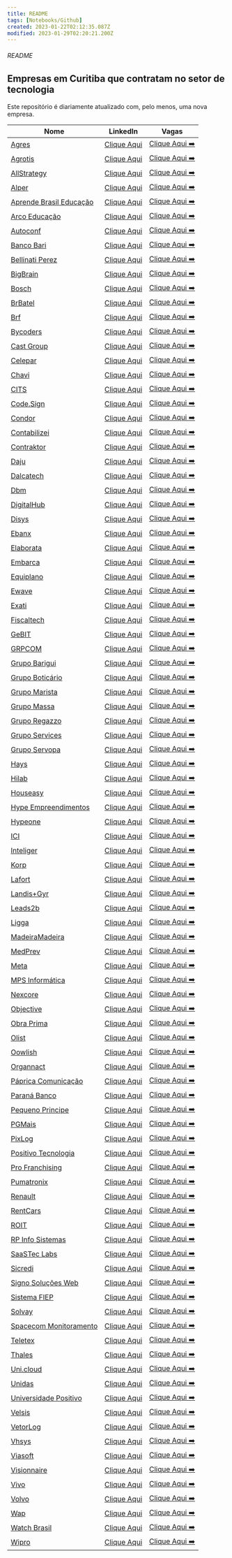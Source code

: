 ```yaml
---
title: README
tags: [Notebooks/Github]
created: 2023-01-22T02:12:35.087Z
modified: 2023-01-29T02:20:21.200Z
---
```


###### README

## Empresas em Curitiba que contratam no setor de tecnologia

Este repositório é diariamente atualizado com, pelo menos, uma nova empresa.

| Nome                                                           | LinkedIn                                                                                      | Vagas                                                                                                                                                                                        |
| -------------------------------------------------------------- | --------------------------------------------------------------------------------------------- | -------------------------------------------------------------------------------------------------------------------------------------------------------------------------------------------- |
| [Agres](https://agres.com.br/)                                 | [Clique Aqui](https://www.linkedin.com/company/agresagricultura)                              | [Clique Aqui ➡️](https://agres.com.br/oportunidades/)                                                                                                                                        |
| [Agrotis](https://www.agrotis.com/)                            | [Clique Aqui](https://www.linkedin.com/company/softwareagrotis/)                              | [Clique Aqui ➡️](https://agrotis.gupy.io/)                                                                                                                                                   |
| [AllStrategy](allstrategy.com.br)                              | [Clique Aqui](www.linkedin.com/company/allstrategy)                                           | [Clique Aqui ➡️](https://allstrategy.solides.jobs/vacancies)                                                                                                                                 |
| [Alper](https://agenciaalper.com.br)                           | [Clique Aqui](https://www.linkedin.com/company/agencia-alper/)                                | [Clique Aqui ➡️](https://agenciaalper.com.br/trabalhe-conosco/)                                                                                                                              |
| [Aprende Brasil Educação](http://sistemaaprendebrasil.com.br/) | [Clique Aqui](linkedin.com/company/aprende-brasil)                                            | [Clique Aqui ➡️](aprendebrasil.gupy.io)                                                                                                                                                      |
| [Arco Educação](arcoeducacao.com.br)                           | [Clique Aqui](www.linkedin.com/company/arcoeducacao)                                          | [Clique Aqui ➡️](www.linkedin.com/company/arcoeducacao/jobs/)                                                                                                                                |
| [Autoconf](https://autoconf.com.br/)                           | [Clique Aqui](https://www.linkedin.com/company/autoconf)                                      | [Clique Aqui ➡️](https://www.linkedin.com/company/autoconf/jobs/)                                                                                                                            |
| [Banco Bari](https://bancobari.com.br/)                        | [Clique Aqui](https://www.linkedin.com/company/bancobari/)                                    | [Clique Aqui ➡️](https://www.linkedin.com/company/bancobari/jobs/)                                                                                                                           |
| [Bellinati Perez](https://www.bellinatiperez.com.br/)          | [Clique Aqui](https://www.linkedin.com/company/bellinati-perez/)                              | [Clique Aqui ➡️](https://jobs.kenoby.com/bellinati)                                                                                                                                          |
| [BigBrain](bigbrain.com.br)                                    | [Clique Aqui](www.linkedin.com/company/bigbrain)                                              | [Clique Aqui ➡️](bigbrain.gupy.io)                                                                                                                                                           |
| [Bosch](https://www.bosch.com.br)                              | [Clique Aqui](https://www.linkedin.com/company/bosch/)                                        | [Clique Aqui ➡️](https://careers.smartrecruiters.com/BoschGroup/brazil)                                                                                                                      |
| [BrBatel](www.brbatel.com.br)                                  | [Clique Aqui](www.linkedin.com/company/br-batel)                                              | [Clique Aqui ➡️](https://brbatel.solides.jobs/)                                                                                                                                              |
| [Brf](brf-global.com/)                                         | [Clique Aqui](www.linkedin.com/company/brf)                                                   | [Clique Aqui ➡️](https://talents.brf.com/search/?createNewAlert=false&q=&locationsearch=Curitiba)                                                                                            |
| [Bycoders](https://www.bycoders.com.br)                        | [Clique Aqui](https://www.linkedin.com/company/bycoders-tecnologia/)                          | [Clique Aqui ➡️](https://www.bycoders.com.br/careers)                                                                                                                                        |
| [Cast Group](castgroup.com.br)                                 | [Clique Aqui](www.linkedin.com/company/cast-group)                                            | [Clique Aqui ➡️](www.linkedin.com/company/cast-group/jobs/)                                                                                                                                  |
| [Celepar](https://www.celepar.pr.gov.br/)                      | [Clique Aqui](https://www.linkedin.com/company/celeparcomunica/)                              | [Clique Aqui ➡️](https://www4.pr.gov.br/gee/jsp/frm_busca_vagas.jsp)                                                                                                                         |
| [Chavi](https://chavi.com.br)                                  | [Clique Aqui](https://www.linkedin.com/company/chavidigital/)                                 | [Clique Aqui ➡️](https://chavi.com.br/trabalhe-conosco/)                                                                                                                                     |
| [CITS](www.cits.br)                                            | [Clique Aqui](www.linkedin.com/company/cits)                                                  | [Clique Aqui ➡️](https://www.cits.br/webp/vagas)                                                                                                                                             |
| [Code.Sign](https://codesign.ag/)                              | [Clique Aqui](www.linkedin.com/company/codesignsoftwarehouse)                                 | [Clique Aqui ➡️](www.linkedin.com/company/codesignsoftwarehouse/jobs/)                                                                                                                       |
| [Condor](https://www.condor.com.br/)                           | [Clique Aqui](https://www.linkedin.com/company/redecondor)                                    | [Clique Aqui ➡️](https://www.linkedin.com/company/redecondor/jobs/)                                                                                                                          |
| [Contabilizei](https://www.contabilizei.com.br/)               | [Clique Aqui](https://www.linkedin.com/company/contabilizei)                                  | [Clique Aqui ➡️](https://contabilizei.gupy.io/)                                                                                                                                              |
| [Contraktor](contraktor.com.br)                                | [Clique Aqui](www.linkedin.com/company/contraktor)                                            | [Clique Aqui ➡️](contraktor.abler.com.br)                                                                                                                                                    |
| [Daju](https://www.daju.com.br/)                               | [Clique Aqui](https://www.linkedin.com/company/lojas-daju/)                                   | [Clique Aqui ➡️](https://lojasdaju.abler.com.br/)                                                                                                                                            |
| [Dalcatech](dalcatech.com.br)                                  | [Clique Aqui](www.linkedin.com/company/dalcatech-automa-o-e-desenvolvimento-de-software-ltda) | [Clique Aqui ➡️](www.linkedin.com/company/dalcatech-automa-o-e-desenvolvimento-de-software-ltda/jobs/)                                                                                       |
| [Dbm](https://www.dbm.com.br/contact-center/)                  | [Clique Aqui](www.linkedin.com/company/dbmcontactcenter)                                      | [Clique Aqui ➡️](www.linkedin.com/company/dbmcontactcenter/jobs/)                                                                                                                            |
| [DigitalHub](www.digitalhub.com.br/carreiras/nossas-vagas/)    | [Clique Aqui](https://www.linkedin.com/company/digital-hub-adobe-magento-solution-partner/)   | [Clique Aqui ➡️](https://www.digitalhub.com.br/trabalhe-conosco/)                                                                                                                            |
| [Disys](brazil.disys.com)                                      | [Clique Aqui](www.linkedin.com/company/disys_brasil)                                          | [Clique Aqui ➡️](https://brazil.disys.com/carreiras/)                                                                                                                                        |
| [Ebanx](https://business.ebanx.com/pt-br/)                     | [Clique Aqui](https://www.linkedin.com/company/ebanx/)                                        | [Clique Aqui ➡️](https://boards.greenhouse.io/ebanx)                                                                                                                                         |
| [Elaborata](www.elaborata.com.br)                              | [Clique Aqui](www.linkedin.com/company/elaboratatreinamentos/)                                | [Clique Aqui ➡️](https://www.elaborata.com.br/vagas)                                                                                                                                         |
| [Embarca](https://www.embarca.ai/)                             | [Clique Aqui](https://www.linkedin.com/company/embarcabrasil/)                                | [Clique Aqui ➡️](https://embarca.abler.com.br/)                                                                                                                                              |
| [Equiplano](https://www.equiplano.com.br/index.php)            | [Clique Aqui](https://www.linkedin.com/company/equiplano/)                                    | [Clique Aqui ➡️](https://equiplanosistemas.solides.jobs/)                                                                                                                                    |
| [Ewave](ewave.com.br)                                          | [Clique Aqui](www.linkedin.com/company/ewave-do-brasil)                                       | [Clique Aqui ➡️](vagasewave.gupy.io)                                                                                                                                                         |
| [Exati](https://exati.com.br/)                                 | [Clique Aqui](https://www.linkedin.com/company/exati-tecnologia/)                             | [Clique Aqui ➡️](https://exati.solides.jobs/)                                                                                                                                                |
| [Fiscaltech](fiscaltech.com.br)                                | [Clique Aqui](www.linkedin.com/company/fiscal-tecnologia-e-automacao)                         | [Clique Aqui ➡️](fiscaltech.gupy.io)                                                                                                                                                         |
| [GeBIT](gebitsoftware.com.br)                                  | [Clique Aqui](www.linkedin.com/company/gebit)                                                 | [Clique Aqui ➡️](https://gebitsoftware.com.br/faca-parte/)                                                                                                                                   |
| [GRPCOM](https://www.grpcom.com.br/)                           | [Clique Aqui](https://www.linkedin.com/company/grpcom)                                        | [Clique Aqui ➡️](https://grpcom.gupy.io/)                                                                                                                                                    |
| [Grupo Barigui](https://www.grupobarigui.com.br/)              | [Clique Aqui](https://www.linkedin.com/company/grupo-barigui/)                                | [Clique Aqui ➡️](https://grupobarigui.abler.com.br/)                                                                                                                                         |
| [Grupo Boticário](https://www.grupoboticario.com.br/)          | [Clique Aqui](https://www.linkedin.com/company/grupo-boticario/)                              | [Clique Aqui ➡️](https://grupoboticario.gupy.io/)                                                                                                                                            |
| [Grupo Marista](http://www.grupomarista.org.br)                | [Clique Aqui](https://www.linkedin.com/company/grupo-marista/)                                | [Clique Aqui ➡️](https://jobs.kenoby.com/grupomarista)                                                                                                                                       |
| [Grupo Massa](https://grupomassa.com.br/)                      | [Clique Aqui](https://www.linkedin.com/company/grupo-massa)                                   | [Clique Aqui ➡️](https://jobs.kenoby.com/grupomassa)                                                                                                                                         |
| [Grupo Regazzo](www.regazzo.com.br)                            | [Clique Aqui](www.linkedin.com/company/gruporegazzo)                                          | [Clique Aqui ➡️](www.linkedin.com/company/gruporegazzo/jobs/)                                                                                                                                |
| [Grupo Services](https://gruposervices.com.br/)                | [Clique Aqui](https://www.linkedin.com/company/gruposervicesbywebhelp/)                       | [Clique Aqui ➡️](https://www.linkedin.com/company/gruposervicesbywebhelp/jobs/)                                                                                                              |
| [Grupo Servopa](http://gruposervopa.com.br/)                   | [Clique Aqui](https://www.linkedin.com/company/grupo-servopa/)                                | [Clique Aqui ➡️](https://servopa.gupy.io/)                                                                                                                                                   |
| [Hays](http://www.haysplc.com)                                 | [Clique Aqui](linkedin.com/company/hays)                                                      | [Clique Aqui ➡️](linkedin.com/company/hays/jobs/)                                                                                                                                            |
| [Hilab](https://hilab.com.br/)                                 | [Clique Aqui](www.linkedin.com/company/fazumhilab)                                            | [Clique Aqui ➡️](hilab.gupy.io)                                                                                                                                                              |
| [Houseasy](http://www.houseasy.net)                            | [Clique Aqui](www.linkedin.com/company/houseasy)                                              | [Clique Aqui ➡️](https://web.houseasy.net/trabalhe-conosco)                                                                                                                                  |
| [Hype Empreendimentos](hypeempreendimentos.com.br)             | [Clique Aqui](www.linkedin.com/company/hypeempreendimentos)                                   | [Clique Aqui ➡️](https://sejahype.gupy.io/)                                                                                                                                                  |
| [Hypeone](hypeone.com.br)                                      | [Clique Aqui](linkedin.com/company/hypeone)                                                   | [Clique Aqui ➡️](hypeone.com.br/anuncios/)                                                                                                                                                   |
| [ICI](https://www.ici.curitiba.org.br/)                        | [Clique Aqui](linkedin.com/company/icicuritiba)                                               | [Clique Aqui ➡️](https://ici.gupy.io/)                                                                                                                                                       |
| [Inteliger](www.inteliger.com.br)                              | [Clique Aqui](https://www.linkedin.com/company/inteliger/)                                    | [Clique Aqui ➡️](https://www.inteliger.com.br/vagas-inteliger.html)                                                                                                                          |
| [Korp](http://www.korp.com.br/)                                | [Clique Aqui](https://www.linkedin.com/company/viasoft-korp/)                                 | [Clique Aqui ➡️](https://korp.gupy.io/)                                                                                                                                                      |
| [Lafort](lafort.com.br)                                        | [Clique Aqui](www.linkedin.com/company/lafort)                                                | [Clique Aqui ➡️](www.linkedin.com/company/lafort/jobs/)                                                                                                                                      |
| [Landis+Gyr](www.landisgyr.com)                                | [Clique Aqui](www.linkedin.com/company/landis)                                                | [Clique Aqui ➡️](https://careers.landisgyr.com/search/?createNewAlert=false&q=&locationsearch=Curitiba&optionsFacetsDD_country=&optionsFacetsDD_customfield1=&optionsFacetsDD_customfield2=) |
| [Leads2b](https://leads2b.com/)                                | [Clique Aqui](www.linkedin.com/company/leads2b)                                               | [Clique Aqui ➡️](leads2b.gupy.io)                                                                                                                                                            |
| [Ligga](https://liggavc.com.br/)                               | [Clique Aqui](https://www.linkedin.com/company/liggavc)                                       | [Clique Aqui ➡️](https://liggatelecom.gupy.io/)                                                                                                                                              |
| [MadeiraMadeira](https://www.madeiramadeira.com.br/)           | [Clique Aqui](https://www.linkedin.com/company/madeiramadeira/)                               | [Clique Aqui ➡️](https://madeiracarreira.gupy.io/)                                                                                                                                           |
| [MedPrev](https://medprev.online/)                             | [Clique Aqui](www.linkedin.com/company/medprev/)                                              | [Clique Aqui ➡️](vagasmedprevonline.solides.jobs)                                                                                                                                            |
| [Meta](https://www.meta.com.br/)                               | [Clique Aqui](https://www.linkedin.com/company/metaoficial)                                   | [Clique Aqui ➡️](https://www.linkedin.com/company/metaoficial/jobs/)                                                                                                                         |
| [MPS Informática](https://www.mps.com.br/)                     | [Clique Aqui](https://www.linkedin.com/company/mps-informatica-ltda)                          | [Clique Aqui ➡️](https://www.linkedin.com/company/mps-informatica-ltda/jobs/)                                                                                                                |
| [Nexcore](https://nexcore.com.br)                              | [Clique Aqui](https://www.linkedin.com/company/nexcore-tecnologia)                            | [Clique Aqui ➡️](https://nexcore.com.br/trabalhe-conosco/)                                                                                                                                   |
| [Objective](www.objective.com.br)                              | [Clique Aqui](www.linkedin.com/company/objectivebr)                                           | [Clique Aqui ➡️](www.objective.com.br/trabalhe-conosco/)                                                                                                                                     |
| [Obra Prima](https://obraprima.eng.br/)                        | [Clique Aqui](www.linkedin.com/company/obraprimaweb)                                          | [Clique Aqui ➡️](https://01tecnologia.abler.com.br/)                                                                                                                                         |
| [Olist](https://olist.com)                                     | [Clique Aqui](https://www.linkedin.com/company/olist/)                                        | [Clique Aqui ➡️](https://olist.gupy.io/)                                                                                                                                                     |
| [Oowlish](www.oowlish.com)                                     | [Clique Aqui](https://www.linkedin.com/company/oowlish)                                       | [Clique Aqui ➡️](https://jobs.lever.co/oowlish)                                                                                                                                              |
| [Organnact](www.organnact.com.br)                              | [Clique Aqui](www.linkedin.com/company/organnact/)                                            | [Clique Aqui ➡️](https://organnact.abler.com.br/)                                                                                                                                            |
| [Páprica Comunicação](https://paprica.ag)                      | [Clique Aqui](linkedin.com/company/paprica-comunicacao/)                                      | [Clique Aqui ➡️](https://materiais.paprica.ag/lp-carreiras)                                                                                                                                  |
| [Paraná Banco](https://site.paranabanco.com.br/)               | [Clique Aqui](https://www.linkedin.com/company/paran-banco-s-a/)                              | [Clique Aqui ➡️](https://jobs.quickin.io/paranabanco/jobs)                                                                                                                                   |
| [Pequeno Principe](pequenoprincipe.org.br/hospital/)           | [Clique Aqui](https://www.linkedin.com/company/hospitalpequenoprincipe/)                      | [Clique Aqui ➡️](https://trabalheconosco.vagas.com.br/hpp)                                                                                                                                   |
| [PGMais](pgmais.com.br)                                        | [Clique Aqui](www.linkedin.com/company/pgmais/)                                               | [Clique Aqui ➡️](https://pgmais.com.br/trabalhe-conosco/)                                                                                                                                    |
| [PixLog](https://pixlog.com.br/)                               | [Clique Aqui](https://www.linkedin.com/company/pixlog/)                                       | [Clique Aqui ➡️](https://www.linkedin.com/company/pixlog/jobs)                                                                                                                               |
| [Positivo Tecnologia](https://www.positivotecnologia.com.br/)  | [Clique Aqui](https://www.linkedin.com/company/positivo-tecnologia)                           | [Clique Aqui ➡️](https://positivotecnologia.gupy.io/)                                                                                                                                        |
| [Pro Franchising](profranchising.com.br)                       | [Clique Aqui](www.linkedin.com/company/pro-franchising)                                       | [Clique Aqui ➡️](profranchising.com.br/trabalhe-conosco)                                                                                                                                     |
| [Pumatronix ](pumatronix.com)                                  | [Clique Aqui](www.linkedin.com/company/pumatronixbrasil)                                      | [Clique Aqui ➡️](www.linkedin.com/company/pumatronixbrasil/jobs)                                                                                                                             |
| [Renault](https://www.renault.com.br/)                         | [Clique Aqui](https://www.linkedin.com/company/renaultgroup/)                                 | [Clique Aqui ➡️](https://jobs.kenoby.com/renaultbrasil/)                                                                                                                                     |
| [RentCars](rentcars.com)                                       | [Clique Aqui](www.linkedin.com/company/rentcars)                                              | [Clique Aqui ➡️](https://careers.rentcars.com/#jobs)                                                                                                                                         |
| [ROIT](https://roit.com.br/)                                   | [Clique Aqui](https://www.linkedin.com/company/roit-ai/)                                      | [Clique Aqui ➡️](https://www.glassdoor.com.br/Vagas/ROIT-Vagas-E2492726.htm)                                                                                                                 |
| [RP Info Sistemas](www.rpinfo.com.br)                          | [Clique Aqui](www.linkedin.com/company/rpinfosistemas)                                        | [Clique Aqui ➡️](www.linkedin.com/company/rpinfosistemas/jobs/)                                                                                                                              |
| [SaaSTec Labs](www.saastecerp.com.br)                          | [Clique Aqui](www.linkedin.com/company/saastec)                                               | [Clique Aqui ➡️](https://www.saastecerp.com.br/trabalhe-conosco/)                                                                                                                            |
| [Sicredi](www.sicredi.com.br)                                  | [Clique Aqui](www.linkedin.com/company/sicredi)                                               | [Clique Aqui ➡️](https://sicredi.gupy.io/)                                                                                                                                                   |
| [Signo Soluções Web](https://site.signoweb.com.br/)            | [Clique Aqui](https://www.linkedin.com/company/signoweb/)                                     | [Clique Aqui ➡️](https://signoweb.abler.com.br/)                                                                                                                                             |
| [Sistema FIEP](https://www.sistemafiep.org.br/)                | [Clique Aqui](https://www.linkedin.com/company/sistemafiep/)                                  | [Clique Aqui ➡️](https://jobs.jobconvo.com/pt-br/careers/sistema-fiep/35ad6a0f-51a9-4b5f-b1fe-154124819dfd/)                                                                                 |
| [Solvay](solvay.com)                                           | [Clique Aqui](linkedin.com/company/solvay)                                                    | [Clique Aqui ➡️](www.solvay.com/en/career/job-opportunities?f[0]=country%3ABrazil&f[1]=city%3ACuritiba)                                                                                      |
| [Spacecom Monitoramento](https://www.spacecom.com.br/)         | [Clique Aqui](https://www.linkedin.com/company/spacecomm/)                                    | [Clique Aqui ➡️](https://spacecom.solides.jobs/)                                                                                                                                             |
| [Teletex](teletex.com.br)                                      | [Clique Aqui](www.linkedin.com/company/teletex)                                               | [Clique Aqui ➡️](https://teletex.gupy.io/)                                                                                                                                                   |
| [Thales](www.thalesgroup.com/)                                 | [Clique Aqui](www.linkedin.com/company/thales)                                                | [Clique Aqui ➡️](https://thales.wd3.myworkdayjobs.com/en-US/Careers/jobs?locationCountry=1a29bb1357b240ab99a2fa755cc87c0e)                                                                   |
| [Uni.cloud](https://uni.cloud)                                 | [Clique Aqui](www.linkedin.com/company/uni-cloud)                                             | [Clique Aqui ➡️](www.linkedin.com/company/uni-cloud/jobs/)                                                                                                                                   |
| [Unidas](www.unidas.com.br)                                    | [Clique Aqui](www.linkedin.com/company/unidas/)                                               | [Clique Aqui ➡️](https://unidas.gupy.io/)                                                                                                                                                    |
| [Universidade Positivo](up.edu.br)                             | [Clique Aqui](https://www.linkedin.com/school/universidadepositivo)                           | [Clique Aqui ➡️](https://up.gupy.io/)                                                                                                                                                        |
| [Velsis](velsis.com.br)                                        | [Clique Aqui](www.linkedin.com/company/velsis)                                                | [Clique Aqui ➡️](https://velsis.com.br/form/trabalhe-conosco/)                                                                                                                               |
| [VetorLog]()                                                   | [Clique Aqui](www.linkedin.com/company/vetorlog)                                              | [Clique Aqui ➡️](vetorlog.com/trabalhe-conosco/)                                                                                                                                             |
| [Vhsys](https://www.vhsys.com.br/)                             | [Clique Aqui](https://www.linkedin.com/company/vhsys/)                                        | [Clique Aqui ➡️](https://vhsys.gupy.io/)                                                                                                                                                     |
| [Viasoft ](https://viasoft.com.br)                             | [Clique Aqui](https://www.linkedin.com/company/viasoftoficial/)                               | [Clique Aqui ➡️](https://viasoft.gupy.io/)                                                                                                                                                   |
| [Visionnaire](www.visionnaire.com.br)                          | [Clique Aqui](https://www.linkedin.com/company/visionnaire-/)                                 | [Clique Aqui ➡️](https://visionnaire.abler.com.br/)                                                                                                                                          |
| [Vivo](www.vivo.com.br)                                        | [Clique Aqui](www.linkedin.com/company/vivo-telefonicabr)                                     | [Clique Aqui ➡️](https://vivodigital.gupy.io/)                                                                                                                                               |
| [Volvo](https://www.volvocars.com/br)                          | [Clique Aqui](https://www.linkedin.com/company/volvo-group/)                                  | [Clique Aqui ➡️](https://www.volvogroup.com/br/careers/job-openings.html#page=1&countries=Brazil)                                                                                            |
| [Wap](wap.ind.br)                                              | [Clique Aqui](www.linkedin.com/company/wap-fresnomaq-ind-sa/)                                 | [Clique Aqui ➡️](wap.abler.com.br)                                                                                                                                                           |
| [Watch Brasil](https://watchbr.com.br/)                        | [Clique Aqui](www.linkedin.com/company/watch-brasil)                                          | [Clique Aqui ➡️](https://watchbrasil.gupy.io/)                                                                                                                                               |
| [Wipro](https://www.wipro.com/)                                | [Clique Aqui](https://www.linkedin.com/company/wipro)                                         | [Clique Aqui ➡️](https://careers.wipro.com/careers-home/jobs?stretchUnits=KILOMETERS&stretch=10&location=Curitiba&lat=-25.42778&lng=-49.27306&woe=7)                                         |



